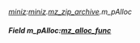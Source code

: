 _[miniz](../../modules/miniz/miniz-module.md):[miniz](../../modules/miniz/miniz-module.md).[mz\_zip\_archive](../../modules/miniz/miniz-mz_zip_archive.md).m\_pAlloc_
##### Field m\_pAlloc:[mz_alloc_func](../../modules/miniz/miniz-mz_alloc_func.md)
